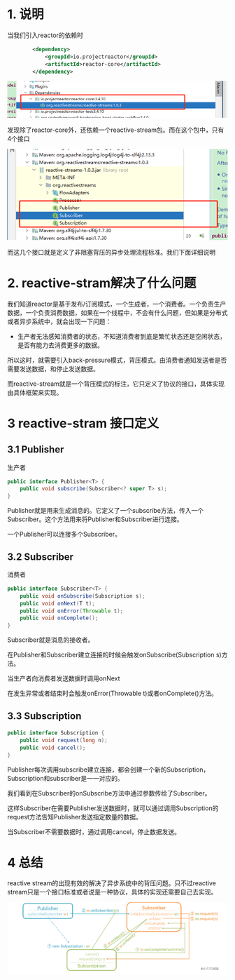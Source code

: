 # 1. 说明

当我们引入reactor的依赖时

```xml
  		<dependency>
            <groupId>io.projectreactor</groupId>
            <artifactId>reactor-core</artifactId>
        </dependency>
```

![image-20211105154239749](image-20211105154239749.png)

发现除了reactor-core外，还依赖一个reactive-stream包。而在这个包中，只有4个接口

![image-20211105154342305](image-20211105154342305.png)

而这几个接口就是定义了非阻塞背压的异步处理流程标准。我们下面详细说明





# 2. reactive-stram解决了什么问题

我们知道reactor是基于发布/订阅模式，一个生成者，一个消费者。一个负责生产数据，一个负责消费数据，如果在一个线程中，不会有什么问题，但如果是分布式或者异步系统中，就会出现一下问题：

- 生产者无法感知消费者的状态，不知道消费者到底是繁忙状态还是空闲状态，是否有能力去消费更多的数据。

所以这时，就需要引入back-pressure模式，背压模式。由消费者通知发送者是否需要发送数据，和停止发送数据。



而reactive-stream就是一个背压模式的标注，它只定义了协议的接口，具体实现由具体框架来实现。



# 3  reactive-stram 接口定义



## 3.1 Publisher

生产者

```JAVA
public interface Publisher<T> {
    public void subscribe(Subscriber<? super T> s);
}
```



Publisher就是用来生成消息的。它定义了一个subscribe方法，传入一个Subscriber。这个方法用来将Publisher和Subscriber进行连接。

一个Publisher可以连接多个Subscriber。



## 3.2 Subscriber

消费者

```java
public interface Subscriber<T> {
    public void onSubscribe(Subscription s);
    public void onNext(T t);
    public void onError(Throwable t);
    public void onComplete();
}
```



Subscriber就是消息的接收者。

在Publisher和Subscriber建立连接的时候会触发onSubscribe(Subscription s)方法。

当生产者向消费者发送数据时调用onNext

在发生异常或者结束时会触发onError(Throwable t)或者onComplete()方法。



## 3.3 Subscription



```java
public interface Subscription {
    public void request(long n);
    public void cancel();
}
```



Publisher每次调用subscribe建立连接，都会创建一个新的Subscription，Subscription和subscriber是一一对应的。

我们看到在Subscriber的onSubscribe方法中通过参数传给了Subscriber。

这样Subscriber在需要Publisher发送数据时，就可以通过调用Subscription的request方法告知Publisher发送指定数量的数据。

当Subscriber不需要数据时，通过调用cancel，停止数据发送。



# 4 总结

reactive stream的出现有效的解决了异步系统中的背压问题。只不过reactive stream只是一个接口标准或者说是一种协议，具体的实现还需要自己去实现。





![image-20211105165952936](image-20211105165952936.png)
